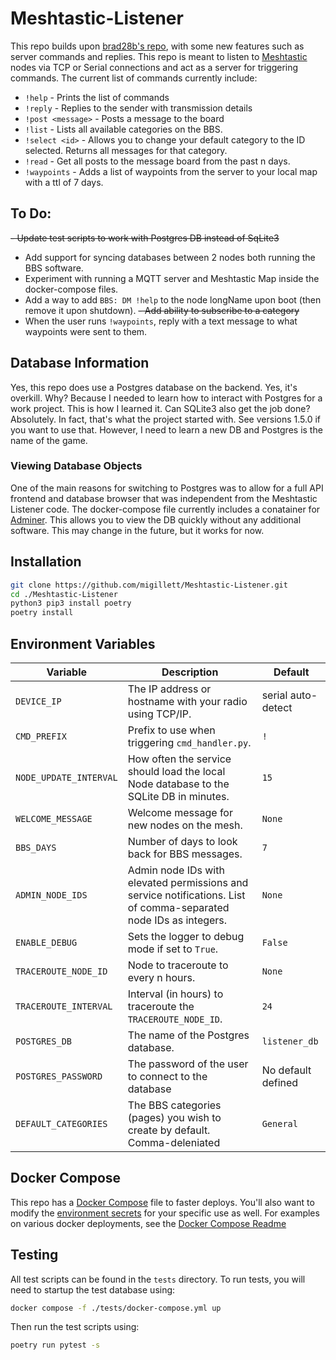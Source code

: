 # Meshtastic-Listener
This repo builds upon [brad28b's repo](https://github.com/brad28b/meshtastic-cli-receive-text), with some new features such as server commands and replies. This repo is meant to listen to [Meshtastic](https://meshtastic.org) nodes via TCP or Serial connections and act as a server for triggering commands. The current list of commands currently include:

- `!help` - Prints the list of commands
- `!reply` - Replies to the sender with transmission details
- `!post <message>` - Posts a message to the board
- `!list` - Lists all available categories on the BBS.
- `!select <id>` - Allows you to change your default category to the ID selected. Returns all messages for that category.
- `!read` - Get all posts to the message board from the past n days.
- `!waypoints` - Adds a list of waypoints from the server to your local map with a ttl of 7 days.

## To Do:
~~- Update test scripts to work with Postgres DB instead of SqLite3~~
- Add support for syncing databases between 2 nodes both running the BBS software.
- Experiment with running a MQTT server and Meshtastic Map inside the docker-compose files.
- Add a way to add `BBS: DM !help` to the node longName upon boot (then remove it upon shutdown).
~~- Add ability to subscribe to a category~~
- When the user runs `!waypoints`, reply with a text message to what waypoints were sent to them.

## Database Information
Yes, this repo does use a Postgres database on the backend. Yes, it's overkill. Why? Because I needed to learn how to interact with Postgres for a work project. This is how I learned it. Can SQLite3 also get the job done? Absolutely. In fact, that's what the project started with. See versions 1.5.0 if you want to use that. However, I need to learn a new DB and Postgres is the name of the game.

### Viewing Database Objects
One of the main reasons for switching to Postgres was to allow for a full API frontend and database browser that was independent from the Meshtastic Listener code. The docker-compose file currently includes a conatainer for [Adminer](https://www.adminer.org/). This allows you to view the DB quickly without any additional software. This may change in the future, but it works for now.

## Installation
```bash
git clone https://github.com/migillett/Meshtastic-Listener.git
cd ./Meshtastic-Listener
python3 pip3 install poetry
poetry install
```

## Environment Variables

| Variable             | Description                                                                                       | Default       |
|----------------------|---------------------------------------------------------------------------------------------------|---------------|
| `DEVICE_IP`   | The IP address or hostname with your radio using TCP/IP.                                                       | serial auto-detect |
| `CMD_PREFIX`         | Prefix to use when triggering `cmd_handler.py`.                                                   | `!`           |
| `NODE_UPDATE_INTERVAL` | How often the service should load the local Node database to the SQLite DB in minutes.           | `15`          |
| `WELCOME_MESSAGE`    | Welcome message for new nodes on the mesh.                                                        | `None`        |
| `BBS_DAYS`           | Number of days to look back for BBS messages.                                                     | `7`           |
| `ADMIN_NODE_IDS`      | Admin node IDs with elevated permissions and service notifications. List of comma-separated node IDs as integers.                                         | `None`        |
| `ENABLE_DEBUG`       | Sets the logger to debug mode if set to `True`.                                                   | `False`       |
| `TRACEROUTE_NODE_ID`    | Node to traceroute to every n hours.                                                              | `None`        |
| `TRACEROUTE_INTERVAL`| Interval (in hours) to traceroute the `TRACEROUTE_NODE_ID`.                                          | `24`          |
| `POSTGRES_DB` | The name of the Postgres database. | `listener_db` |
| `POSTGRES_PASSWORD` | The password of the user to connect to the database | No default defined |
| `DEFAULT_CATEGORIES` | The BBS categories (pages) you wish to create by default. Comma-deleniated | `General` |

## Docker Compose
This repo has a [Docker Compose](docker-compose.yml) file to faster deploys. You'll also want to modify the [environment secrets](secrets_example.env) for your specific use as well. For examples on various docker deployments, see the [Docker Compose Readme](docker-examples.md)

## Testing
All test scripts can be found in the `tests` directory. To run tests, you will need to startup the test database using:

```bash
docker compose -f ./tests/docker-compose.yml up
```

Then run the test scripts using:
```bash
poetry run pytest -s
```
